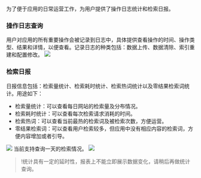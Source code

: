  为了便于应用的日常运营工作，为用户提供了操作日志统计和检索日报。
### 操作日志查询
用户对应用的所有重要操作会被记录到日志中，具体提供查看操作的时间、操作类型、结果和详情，以便查看。记录日志的种类包括：数据上传、数据清除、索引重建和配置修改。
![](https://main.qcloudimg.com/raw/55946e00c7c049c94a2eadcd25b58b18.png)

### 检索日报
日报信息包括：检索量统计、检索耗时统计、检索热词统计以及零结果检索词统计。用途如下：
 - 检索量统计：可以查看每日网站的检索量及分布情况。
 - 检索耗时统计：可以查看每次检索请求消耗的时间。
 - 检索热词：可以查看当前最热的检索词及被检索次数，方便运营。
 - 零结果检索词：可以查看用户检索较多，但应用中没有相应内容的检索词，方便内容增加或者引导。

![](https://main.qcloudimg.com/raw/413f2e5e8ac8c483e2225b7d4576181a.png)
当前支持查询一天的检索情况。
![](https://main.qcloudimg.com/raw/2b9545d7e23bd505f75c9d4f47b33a63.png)
>!统计具有一定的延时性，报表上不能立即展示数据变化，请稍后再做统计查询。
